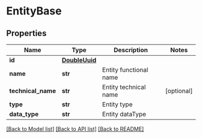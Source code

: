 # EntityBase

## Properties
Name | Type | Description | Notes
------------ | ------------- | ------------- | -------------
**id** | [**DoubleUuid**](DoubleUuid.md) |  | 
**name** | **str** | Entity functional name | 
**technical_name** | **str** | Entity technical name | [optional] 
**type** | **str** | Entity type | 
**data_type** | **str** | Entity dataType | 

[[Back to Model list]](../README.md#documentation-for-models) [[Back to API list]](../README.md#documentation-for-api-endpoints) [[Back to README]](../README.md)

